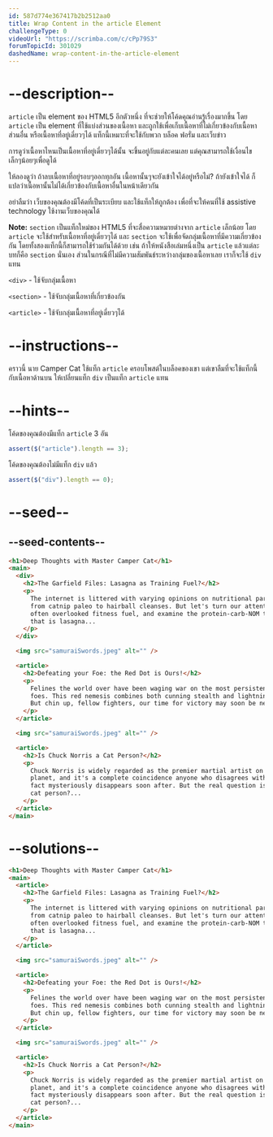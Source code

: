 ```yaml
---
id: 587d774e367417b2b2512aa0
title: Wrap Content in the article Element
challengeType: 0
videoUrl: "https://scrimba.com/c/cPp79S3"
forumTopicId: 301029
dashedName: wrap-content-in-the-article-element
---
```


# --description--

`article` เป็น element ของ HTML5 อีกตัวหนึ่ง ที่จะช่วยให้โค้ดคุณอ่านรู้เรื่องมากขึ้น
โดย `article` เป็น element ที่ใช้แบ่งส่วนของเนื้อหา และถูกใช้เพื่อเก็บเนื้อหาที่ไม่เกี่ยวข้องกับเนื้อหาส่วนอื่น หรือเนื้อหาที่อยู่เดี่ยวๆได้
แท็กนี้เหมาะที่จะใช้กับพวก บล็อค ฟอรั่ม และเว็บข่าว

การดูว่าเนื้อหาไหนเป็นเนื้อหาที่อยู่เดี่ยวๆได้นั้น จะขึ้นอยู่กับแต่ละคนเลย แต่คุณสามารถใช้เงื่อนไขเล็กๆน้อยๆเพื่อดูได้

ให้ลองดูว่า ถ้าลบเนื้อหาที่อยู่รอบๆออกทุกอัน เนื้อหานั้นๆจะยังเข้าใจได้อยู่หรือไม่?
ถ้ายังเข้าใจได้ ก็แปลว่าเนื้อหานั้นไม่ได้เกี่ยวข้องกับเนื้อหาอื่นในหน้าเดียวกัน

อย่าลืมว่า เว็บของคุณต้องมีโค้ดที่เป็นระเบียบ และใช้แท็กให้ถูกต้อง เพื่อที่จะให้คนที่ใช้ assistive technology ใช้งานเว็บของคุณได้

**Note:** `section` เป็นแท็กใหม่ของ HTML5 ที่จะสื่อความหมายต่างจาก `article` เล็กน้อย
โดย `article` จะใช้สำหรับเนื้อหาที่อยู่เดี่ยวๆได้ และ `section` จะใช้เพื่อจัดกลุ่มเนื้อหาที่มีความเกี่ยวข้องกัน
โดยทั้งสองแท็กนี้ก็สามารถใช้ร่วมกันได้ด้วย เช่น
ถ้าให้หนังสือเล่มหนึ่งเป็น `article` แล้วแต่ละบทก็คือ `section` นั่นเอง
ส่วนในกรณีที่ไม่มีความสัมพันธ์ระหว่างกลุ่มของเนื้อหาเลย เราก็จะใช้ `div` แทน

`<div>` - ใช้จับกลุ่มเนื้อหา

`<section>` - ใช้จับกลุ่มเนื้อหาที่เกี่ยวข้องกัน

`<article>` - ใช้จับกลุ่มเนื้อหาที่อยู่เดี่ยวๆได้

# --instructions--

คราวนี้ นาย Camper Cat ใช้แท็ก `article` ครอบโพสต์ในบล็อคของเขา แต่เขาลืมที่จะใช้แท็กนี้กับเนื้อหาด้านบน
ให้เปลี่ยนแท็ก `div` เป็นแท็ก `article` แทน

# --hints--

โค้ดของคุณต้องมีแท็ก `article` 3 อัน

```js
assert($("article").length == 3);
```

โค้ดของคุณต้องไม่มีแท็ก `div` แล้ว

```js
assert($("div").length == 0);
```

# --seed--

## --seed-contents--

```html
<h1>Deep Thoughts with Master Camper Cat</h1>
<main>
  <div>
    <h2>The Garfield Files: Lasagna as Training Fuel?</h2>
    <p>
      The internet is littered with varying opinions on nutritional paradigms,
      from catnip paleo to hairball cleanses. But let's turn our attention to an
      often overlooked fitness fuel, and examine the protein-carb-NOM trifecta
      that is lasagna...
    </p>
  </div>

  <img src="samuraiSwords.jpeg" alt="" />

  <article>
    <h2>Defeating your Foe: the Red Dot is Ours!</h2>
    <p>
      Felines the world over have been waging war on the most persistent of
      foes. This red nemesis combines both cunning stealth and lightning speed.
      But chin up, fellow fighters, our time for victory may soon be near...
    </p>
  </article>

  <img src="samuraiSwords.jpeg" alt="" />

  <article>
    <h2>Is Chuck Norris a Cat Person?</h2>
    <p>
      Chuck Norris is widely regarded as the premier martial artist on the
      planet, and it's a complete coincidence anyone who disagrees with this
      fact mysteriously disappears soon after. But the real question is, is he a
      cat person?...
    </p>
  </article>
</main>
```

# --solutions--

```html
<h1>Deep Thoughts with Master Camper Cat</h1>
<main>
  <article>
    <h2>The Garfield Files: Lasagna as Training Fuel?</h2>
    <p>
      The internet is littered with varying opinions on nutritional paradigms,
      from catnip paleo to hairball cleanses. But let's turn our attention to an
      often overlooked fitness fuel, and examine the protein-carb-NOM trifecta
      that is lasagna...
    </p>
  </article>

  <img src="samuraiSwords.jpeg" alt="" />

  <article>
    <h2>Defeating your Foe: the Red Dot is Ours!</h2>
    <p>
      Felines the world over have been waging war on the most persistent of
      foes. This red nemesis combines both cunning stealth and lightning speed.
      But chin up, fellow fighters, our time for victory may soon be near...
    </p>
  </article>

  <img src="samuraiSwords.jpeg" alt="" />

  <article>
    <h2>Is Chuck Norris a Cat Person?</h2>
    <p>
      Chuck Norris is widely regarded as the premier martial artist on the
      planet, and it's a complete coincidence anyone who disagrees with this
      fact mysteriously disappears soon after. But the real question is, is he a
      cat person?...
    </p>
  </article>
</main>
```
